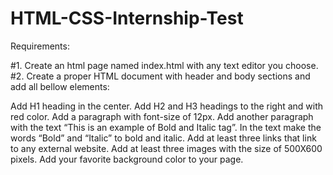 # HTML-CSS-Internship-Test

Requirements:

#1. Create an html page named index.html with any text editor you choose.
#2. Create a proper HTML document with header and body sections and add all bellow elements:

Add H1 heading in the center.
Add H2 and H3 headings to the right and with red color.
Add a paragraph with font-size of 12px.
Add another paragraph with the text “This is an example of Bold and
Italic tag”. In the text make the words “Bold” and “Italic” to bold
and italic.
Add at least three links that link to any external website.
Add at least three images with the size of 500X600 pixels.
Add your favorite background color to your page.
